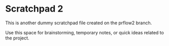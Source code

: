 # Scratchpad 2

This is another dummy scratchpad file created on the prflow2 branch.

Use this space for brainstorming, temporary notes, or quick ideas related to the project.